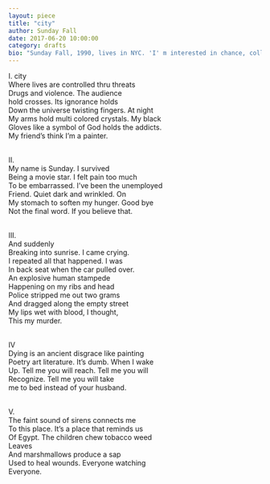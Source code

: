 ```yaml
---
layout: piece
title: "city"
author: Sunday Fall
date: 2017-06-20 10:00:00
category: drafts
bio: "Sunday Fall, 1990, lives in NYC. 'I' m interested in chance, collage, the ordinary, extraordinary, flowers, insects, documentary photography, legends, media, technology, Tracey Emin. I hate irony , allusions and double meanings.'"
---
```


I.	city<br>
Where lives are controlled thru threats <br>
Drugs and violence. The audience<br>
hold crosses. Its ignorance  holds <br> 
Down the universe twisting  fingers. At night <br>
My arms hold multi colored crystals. My black <br>
Gloves like a symbol of God holds the addicts.<br>
My friend’s think I’m a painter. <br><br>

II.<br>
My name is Sunday. I survived <br>
Being a movie star. I felt  pain too much <br>
To be embarrassed. I’ve been the unemployed <br>
Friend. Quiet  dark and wrinkled. On  <br>
My stomach to soften my hunger. Good bye <br>
Not  the final word. If you believe that.<br><br>

III.<br>
And suddenly <br>
Breaking into sunrise. I came crying.<br>
I repeated all that happened. I was <br>
In back seat when the car pulled over.<br>
An explosive human stampede<br>
Happening on my ribs and head<br>
Police stripped me out two grams<br>
And dragged along the empty street<br>
My lips wet with blood, I thought,<br>
This my murder.<br><br>

IV<br>
Dying is an ancient disgrace like painting <br>
Poetry art literature. It’s dumb.  When I wake <br>
Up. Tell me you will  reach. Tell me you will <br>
Recognize. Tell me you will take<br>
 me to bed instead of your husband.<br><br>

V.<br>
The faint sound of sirens connects me<br>
To this place. It’s a  place that reminds  us <br>
Of Egypt. The children chew tobacco weed <br>
Leaves <br>
And marshmallows produce  a sap <br>
Used to heal wounds.  Everyone watching<br>
Everyone.<br>
